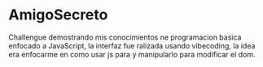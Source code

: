# AmigoSecreto
Challengue demostrando mis conocimientos ne programacion basica enfocado a JavaScript, la interfaz fue ralizada usando vibecoding, la idea era enfocarme en como usar js para y manipularlo para modificar el dom.
